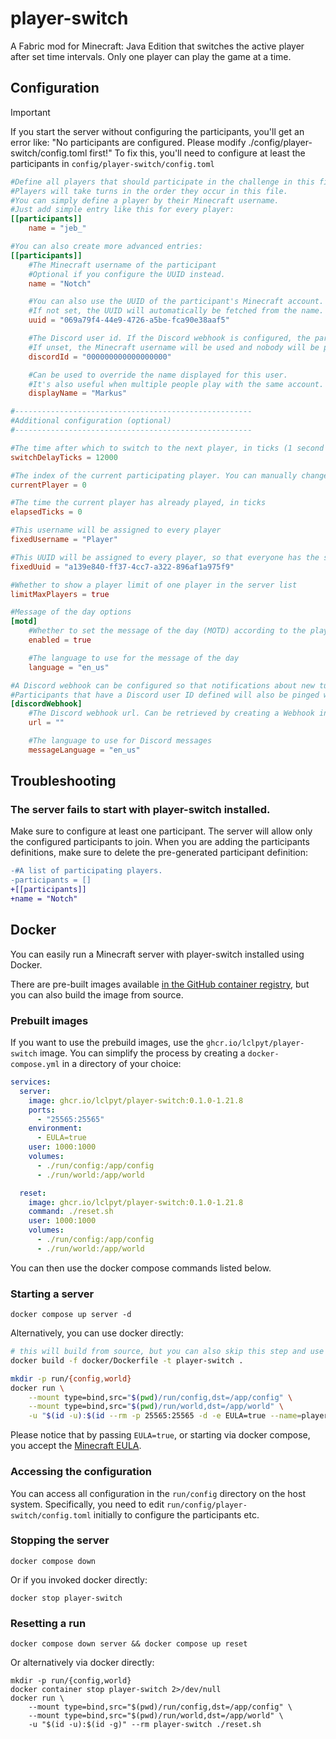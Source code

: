 # player-switch
A Fabric mod for Minecraft: Java Edition that switches the active player after set time intervals. 
Only one player can play the game at a time.

## Configuration
> [!IMPORTANT]
> If you start the server without configuring the participants, you'll get an error like: "No participants are configured. Please modify ./config/player-switch/config.toml first!"
> To fix this, you'll need to configure at least the participants in `config/player-switch/config.toml`

```toml
#Define all players that should participate in the challenge in this file.
#Players will take turns in the order they occur in this file.
#You can simply define a player by their Minecraft username.
#Just add simple entry like this for every player:
[[participants]]
    name = "jeb_"

#You can also create more advanced entries:
[[participants]]
    #The Minecraft username of the participant
    #Optional if you configure the UUID instead.
    name = "Notch"

    #You can also use the UUID of the participant's Minecraft account. 
    #If not set, the UUID will automatically be fetched from the name.
    uuid = "069a79f4-44e9-4726-a5be-fca90e38aaf5"

    #The Discord user id. If the Discord webhook is configured, the participant will be pinged with this user id.
    #If unset, the Minecraft username will be used and nobody will be pinged.
    discordId = "000000000000000000"

    #Can be used to override the name displayed for this user.
    #It's also useful when multiple people play with the same account.
    displayName = "Markus"

#-----------------------------------------------------
#Additional configuration (optional)
#-----------------------------------------------------

#The time after which to switch to the next player, in ticks (1 second = 20 ticks, 1 minute = 1200 ticks, 10 minutes = 12000 ticks ...)
switchDelayTicks = 12000

#The index of the current participating player. You can manually change it to modify the player whose turn it is currently.
currentPlayer = 0

#The time the current player has already played, in ticks
elapsedTicks = 0

#This username will be assigned to every player
fixedUsername = "Player"

#This UUID will be assigned to every player, so that everyone has the same player and world data
fixedUuid = "a139e840-ff37-4cc7-a322-896af1a975f9"

#Whether to show a player limit of one player in the server list
limitMaxPlayers = true

#Message of the day options
[motd]
    #Whether to set the message of the day (MOTD) according to the player whose turn it is.
    enabled = true

    #The language to use for the message of the day
    language = "en_us"

#A Discord webhook can be configured so that notifications about new turns are sent to a Discord channel. 
#Participants that have a Discord user ID defined will also be pinged when it's their turn.
[discordWebhook]
    #The Discord webhook url. Can be retrieved by creating a Webhook in the "Integration" tab of the server settings.
    url = ""

    #The language to use for Discord messages
    messageLanguage = "en_us"
```

## Troubleshooting
### The server fails to start with player-switch installed.
Make sure to configure at least one participant. 
The server will allow only the configured participants to join.
When you are adding the participants definitions, make sure to delete the pre-generated participant definition:

```diff
-#A list of participating players.
-participants = []
+[[participants]]
+name = "Notch"
```

## Docker
You can easily run a Minecraft server with player-switch installed using Docker.

There are pre-built images available [in the GitHub container registry](https://github.com/LCLPYT/player-switch/pkgs/container/player-switch), 
but you can also build the image from source.

### Prebuilt images
If you want to use the prebuild images, use the `ghcr.io/lclpyt/player-switch` image.
You can simplify the process by creating a `docker-compose.yml` in a directory of your choice:

```yaml
services:
  server:
    image: ghcr.io/lclpyt/player-switch:0.1.0-1.21.8
    ports:
      - "25565:25565"
    environment:
      - EULA=true
    user: 1000:1000
    volumes:
      - ./run/config:/app/config
      - ./run/world:/app/world

  reset:
    image: ghcr.io/lclpyt/player-switch:0.1.0-1.21.8
    command: ./reset.sh
    user: 1000:1000
    volumes:
      - ./run/config:/app/config
      - ./run/world:/app/world
```

You can then use the docker compose commands listed below.

### Starting a server
```
docker compose up server -d
```
Alternatively, you can use docker directly:

```bash
# this will build from source, but you can also skip this step and use ghcr.io/lclpyt/player-switch:latest as image instead
docker build -f docker/Dockerfile -t player-switch .

mkdir -p run/{config,world}
docker run \
    --mount type=bind,src="$(pwd)/run/config,dst=/app/config" \
    --mount type=bind,src="$(pwd)/run/world,dst=/app/world" \
    -u "$(id -u):$(id --rm -p 25565:25565 -d -e EULA=true --name=player-switch player-switch
```

Please notice that by passing `EULA=true`, or starting via docker compose, you accept the [Minecraft EULA](https://aka.ms/MinecraftEULA).

### Accessing the configuration
You can access all configuration in the `run/config` directory on the host system.
Specifically, you need to edit `run/config/player-switch/config.toml` initially to configure the participants etc.

### Stopping the server
```
docker compose down
```

Or if you invoked docker directly:
```
docker stop player-switch
```

### Resetting a run
```
docker compose down server && docker compose up reset
```

Or alternatively via docker directly:
```
mkdir -p run/{config,world}
docker container stop player-switch 2>/dev/null
docker run \
    --mount type=bind,src="$(pwd)/run/config,dst=/app/config" \
    --mount type=bind,src="$(pwd)/run/world,dst=/app/world" \
    -u "$(id -u):$(id -g)" --rm player-switch ./reset.sh
```